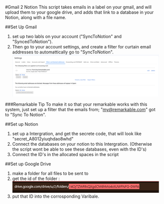#Gmail 2 Notion
This script takes emails in a label on your gmail, and will upload them to your google drive, and adds that link to a database in your Notion, along with a file name.

##Set Up Gmail
1. set up two labls on your account ("SyncToNotion" and "SyncedToNotion"). 
2. Then go to your account settings, and create a filter for curtain email addresses to automattically go to "SyncToNotion".
![Alt text](image-1.png)

###Remarkable Tip
To make it so that your remarkable works with this system, just set up a filter that the emails from; "my@remarkable.com" got to "Sync To Notion".

##Set up Notion
1. set up a Intergration, and get the secrete code, that will look like "secret_A8012yiuqhdao8whd"
2. Connect the databases on your notion to this Intergration. (Otherwise the script wont be able to see these databases, even with the ID's)
3. Connect the ID's in the allocated spaces in the script

##Set up Google Drive
1. make a folder for all files to be sent to
2. get the id of the folder :
![Alt text](image.png)
3. put that ID into the corrosponding Varibale.

